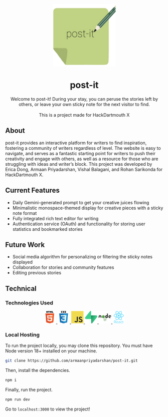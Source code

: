
<p align="center">
	<img src="https://raw.githubusercontent.com/armaanpriyadarshan/post-it/refs/heads/master/public/logo.png" alt="Roadmap-WPI" width=200 height=200>
	<h1 align="center">post-it</h1>

<p align="center">
	Welcome to post-it! During your stay, you can peruse the stories left by others, or leave your own sticky note for the next visitor to find.
	<br>
	<br>
	This is a project made for HackDartmouth X
</p>

## About
post-it provides an interactive platform for writers to find inspiration, fostering a community of writers regardless of level. The website is easy to navigate, and serves as a fantastic starting point for writers to push their creativity and engage with others, as well as a resource for those who are struggling with ideas and writer’s block. This project was developed by Erica Dong, Armaan Priyadarshan, Vishal Balagani, and Rohan Sarikonda for HackDartmouth X.

## Current Features
 - Daily Gemini-generated prompt to get your creative juices flowing
 - Minimalistic monospace-themed display for creative pieces with a sticky note format
 - Fully integrated rich text editor for writing
 - Authentication service (OAuth) and functionality for storing user statistics and bookmarked stories
 
## Future Work
 - Social media algorithm for personalizing or filtering the sticky notes displayed
 - Collaboration for stories and community features
 - Editing previous stories

## Technical
### Technologies Used
<div align="center">
<p align="center"> 
    <a href="https://www.w3.org/html/" target="_blank" rel="noreferrer"> <img src="https://raw.githubusercontent.com/devicons/devicon/master/icons/html5/html5-original-wordmark.svg" alt="html5" width="40" height="40"/> </a><a href="https://www.w3schools.com/css/" target="_blank" rel="noreferrer"> <img src="https://raw.githubusercontent.com/devicons/devicon/master/icons/css3/css3-original-wordmark.svg" alt="css3" width="40" height="40"/> </a><a href="https://developer.mozilla.org/en-US/docs/Web/JavaScript" target="_blank" rel="noreferrer"> <img src="https://raw.githubusercontent.com/devicons/devicon/master/icons/javascript/javascript-original.svg" alt="javascript" width="40" height="40"/> </a> <a href="https://www.mongodb.com/" target="_blank" rel="noreferrer"> <img src="https://raw.githubusercontent.com/devicons/devicon/ca28c779441053191ff11710fe24a9e6c23690d6/icons/supabase/supabase-original.svg" alt="mongodb" width="40" height="40"/> </a> <a href="https://nodejs.org" target="_blank" rel="noreferrer"> <img src="https://raw.githubusercontent.com/devicons/devicon/master/icons/nodejs/nodejs-original-wordmark.svg" alt="nodejs" width="40" height="40"/> </a> <a href="https://reactjs.org/" target="_blank" rel="noreferrer"> <img src="https://raw.githubusercontent.com/devicons/devicon/master/icons/react/react-original-wordmark.svg" alt="react" width="40" height="40"/> </a> </p>
</div>

### Local Hosting
To run the project locally, you may clone this repository. You must have Node version 18+ installed on your machine.

```bash
git clone https://github.com/armaanpriyadarshan/post-it.git
```

Then, install the dependencies.

```bash
npm i
```

Finally, run the project.

```bash
npm run dev
```

Go to `localhost:3000` to view the project!